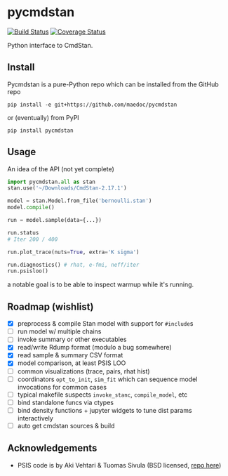 # pycmdstan

[![Build Status](https://travis-ci.org/maedoc/pycmdstan.svg?branch=master)](https://travis-ci.org/maedoc/pycmdstan) [![Coverage Status](https://coveralls.io/repos/github/maedoc/pycmdstan/badge.svg?branch=master)](https://coveralls.io/github/maedoc/pycmdstan?branch=master)

Python interface to CmdStan.

## Install

Pycmdstan is a pure-Python repo which can be installed from
the GitHub repo
```
pip install -e git+https://github.com/maedoc/pycmdstan
```
or (eventually) from PyPI
```
pip install pycmdstan
```

## Usage

An idea of the API (not yet complete)
```python
import pycmdstan.all as stan
stan.use('~/Downloads/CmdStan-2.17.1')

model = stan.Model.from_file('bernoulli.stan')
model.compile()

run = model.sample(data={...})

run.status
# Iter 200 / 400

run.plot_trace(nuts=True, extra='K sigma')

run.diagnostics() # rhat, e-fmi, neff/iter
run.psisloo()
```
a notable goal is to be able to inspect warmup while it's
running.

## Roadmap (wishlist)

- [x] preprocess & compile Stan model with support for `#include`s
- [ ] run model w/ multiple chains
- [ ] invoke summary or other executables
- [x] read/write Rdump format (modulo a bug somewhere)
- [x] read sample & summary CSV format
- [x] model comparison, at least PSIS LOO
- [ ] common visualizations (trace, pairs, rhat hist)
- [ ] coordinators `opt_to_init`, `sim_fit` which can sequence model invocations for common cases
- [ ] typical makefile suspects `invoke_stanc`, `compile_model`, etc
- [ ] bind standalone funcs via ctypes
- [ ] bind density functions + jupyter widgets to tune dist params interactively
- [ ] auto get cmdstan sources & build

## Acknowledgements

- PSIS code is by Aki Vehtari & Tuomas Sivula (BSD licensed, [repo here](https://github.com/avehtari/PSIS))